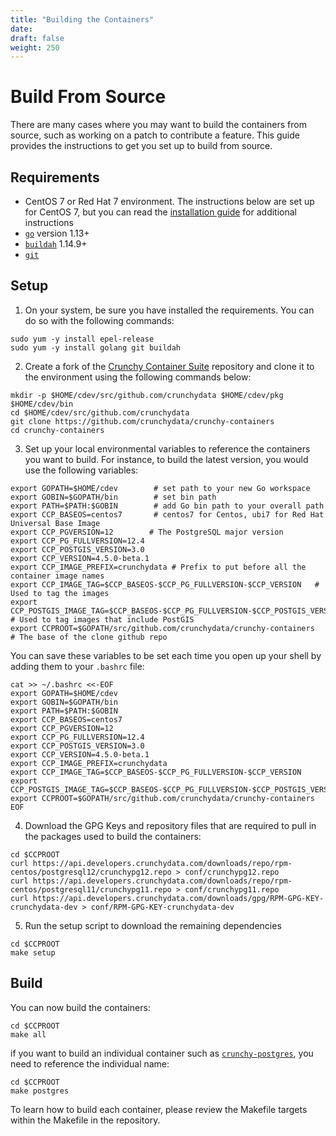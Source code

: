 ```yaml
---
title: "Building the Containers"
date:
draft: false
weight: 250
---
```


# Build From Source

There are many cases where you may want to build the containers from source,
such as working on a patch to contribute a feature. This guide provides the
instructions to get you set up to build from source.

## Requirements

- CentOS 7 or Red Hat 7 environment. The instructions below are set up for
CentOS 7, but you can read the [installation guide](/installation-guide/installation-guide)
for additional instructions
- [`go`](https://golang.org/) version 1.13+
- [`buildah`](https://buildah.io/) 1.14.9+
- [`git`](http://git-scm.org/)

## Setup

1. On your system, be sure you have installed the requirements. You can do so
with the following commands:

```shell
sudo yum -y install epel-release
sudo yum -y install golang git buildah
```

2. Create a fork of the [Crunchy Container Suite](https://github.com/CrunchyData/crunchy-containers)
repository and clone it to the environment using the following commands below:

```shell
mkdir -p $HOME/cdev/src/github.com/crunchydata $HOME/cdev/pkg $HOME/cdev/bin
cd $HOME/cdev/src/github.com/crunchydata
git clone https://github.com/crunchydata/crunchy-containers
cd crunchy-containers
```

3. Set up your local environmental variables to reference the containers you
want to build. For instance, to build the latest version, you would use the
following variables:

```shell
export GOPATH=$HOME/cdev        # set path to your new Go workspace
export GOBIN=$GOPATH/bin        # set bin path
export PATH=$PATH:$GOBIN        # add Go bin path to your overall path
export CCP_BASEOS=centos7       # centos7 for Centos, ubi7 for Red Hat Universal Base Image
export CCP_PGVERSION=12        # The PostgreSQL major version
export CCP_PG_FULLVERSION=12.4
export CCP_POSTGIS_VERSION=3.0
export CCP_VERSION=4.5.0-beta.1
export CCP_IMAGE_PREFIX=crunchydata # Prefix to put before all the container image names
export CCP_IMAGE_TAG=$CCP_BASEOS-$CCP_PG_FULLVERSION-$CCP_VERSION   # Used to tag the images
export CCP_POSTGIS_IMAGE_TAG=$CCP_BASEOS-$CCP_PG_FULLVERSION-$CCP_POSTGIS_VERSION-$CCP_VERSION # Used to tag images that include PostGIS
export CCPROOT=$GOPATH/src/github.com/crunchydata/crunchy-containers    # The base of the clone github repo
```

You can save these variables to be set each time you open up your shell by
adding them to your `.bashrc` file:

```shell
cat >> ~/.bashrc <<-EOF
export GOPATH=$HOME/cdev
export GOBIN=$GOPATH/bin
export PATH=$PATH:$GOBIN
export CCP_BASEOS=centos7
export CCP_PGVERSION=12
export CCP_PG_FULLVERSION=12.4
export CCP_POSTGIS_VERSION=3.0
export CCP_VERSION=4.5.0-beta.1
export CCP_IMAGE_PREFIX=crunchydata
export CCP_IMAGE_TAG=$CCP_BASEOS-$CCP_PG_FULLVERSION-$CCP_VERSION
export CCP_POSTGIS_IMAGE_TAG=$CCP_BASEOS-$CCP_PG_FULLVERSION-$CCP_POSTGIS_VERSION-$CCP_VERSION
export CCPROOT=$GOPATH/src/github.com/crunchydata/crunchy-containers
EOF
```

4. Download the GPG Keys and repository files that are required to pull in the
packages used to build the containers:

```shell
cd $CCPROOT
curl https://api.developers.crunchydata.com/downloads/repo/rpm-centos/postgresql12/crunchypg12.repo > conf/crunchypg12.repo
curl https://api.developers.crunchydata.com/downloads/repo/rpm-centos/postgresql11/crunchypg11.repo > conf/crunchypg11.repo
curl https://api.developers.crunchydata.com/downloads/gpg/RPM-GPG-KEY-crunchydata-dev > conf/RPM-GPG-KEY-crunchydata-dev
```

5. Run the setup script to download the remaining dependencies

```shell
cd $CCPROOT
make setup
```

## Build

You can now build the containers:

```shell
cd $CCPROOT
make all
```

if you want to build an individual container such as [`crunchy-postgres`](https://www.crunchydata.com/developers/download-postgres/containers/postgresql12), you need to reference the individual name:

```shell
cd $CCPROOT
make postgres
```

To learn how to build each container, please review the Makefile targets within
the Makefile in the repository.
